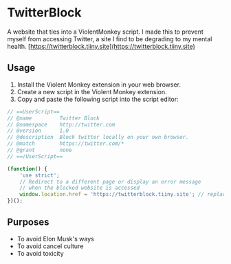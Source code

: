 # TwitterBlock
A website that ties into a ViolentMonkey script. I made this to prevent myself from accessing Twitter, a site I find to be degrading to my mental health.
[https://twitterblock.tiiny.site](https://twitterblock.tiiny.site)

## Usage

1. Install the Violent Monkey extension in your web browser.
2. Create a new script in the Violent Monkey extension.
3. Copy and paste the following script into the script editor:

```javascript
// ==UserScript==
// @name         Twitter Block
// @namespace    http://twitter.com
// @version      1.0
// @description  Block twitter locally on your own browser.
// @match        https://twitter.com/*
// @grant        none
// ==/UserScript==

(function() {
    'use strict';
    // Redirect to a different page or display an error message
    // when the blocked website is accessed
    window.location.href = 'https://twitterblock.tiiny.site'; // replacement website
})();
```

## Purposes
  - To avoid Elon Musk's ways
  - To avoid cancel culture
  - To avoid toxicity
